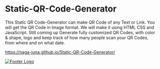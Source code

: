 # Static-QR-Code-Generator
This Static QR Code-Generator can make QR Code of any Text or Link. You will get the QR Code in Image format. We will make it using HTML CSS and JavaScript. Still coming up Generate fully customized QR Codes, with color &amp; shape, logo and keep track of how many people scan your QR Codes, from where and on what date.



https://naga-juna.github.io/Static-QR-Code-Generator/

<a href="index.html"><img src="![image](https://user-images.githubusercontent.com/105515148/224672456-a18155a0-7770-4197-aead-97a0351ad98d.png)" alt="Footer Logo"/></a>
